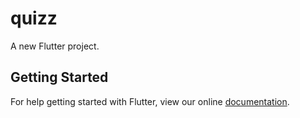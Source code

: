 # quizz

A new Flutter project.

## Getting Started

For help getting started with Flutter, view our online
[documentation](https://flutter.io/).
